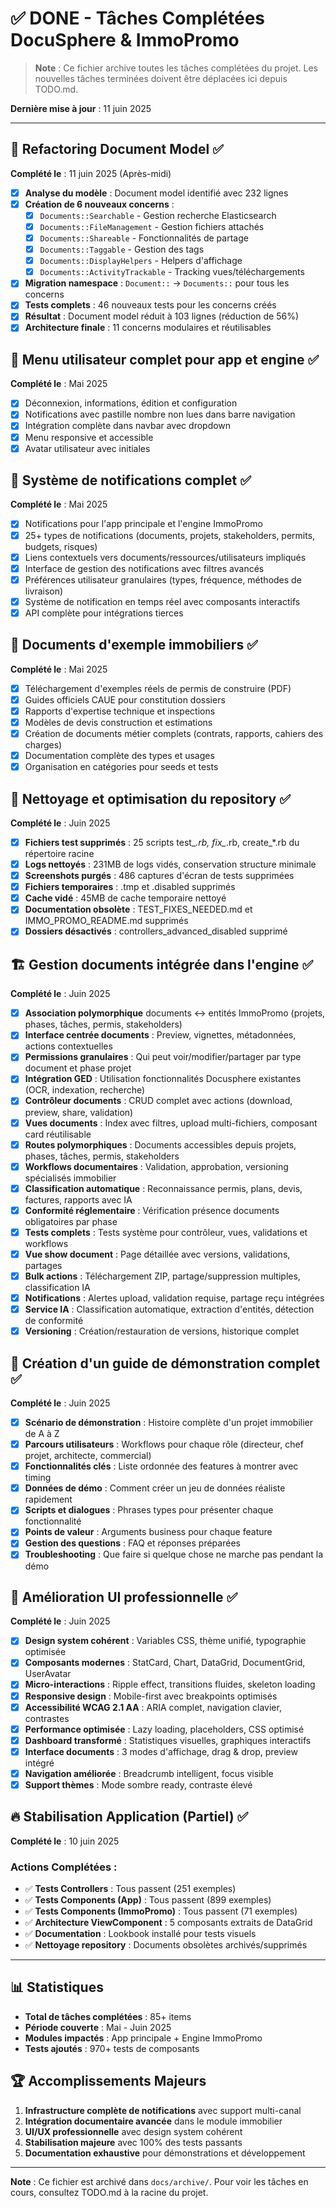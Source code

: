 # ✅ DONE - Tâches Complétées DocuSphere & ImmoPromo

> **Note** : Ce fichier archive toutes les tâches complétées du projet. Les nouvelles tâches terminées doivent être déplacées ici depuis TODO.md.

**Dernière mise à jour** : 11 juin 2025

---

## 🔧 Refactoring Document Model ✅
**Complété le** : 11 juin 2025 (Après-midi)

- [x] **Analyse du modèle** : Document model identifié avec 232 lignes
- [x] **Création de 6 nouveaux concerns** :
  - [x] `Documents::Searchable` - Gestion recherche Elasticsearch
  - [x] `Documents::FileManagement` - Gestion fichiers attachés
  - [x] `Documents::Shareable` - Fonctionnalités de partage
  - [x] `Documents::Taggable` - Gestion des tags
  - [x] `Documents::DisplayHelpers` - Helpers d'affichage
  - [x] `Documents::ActivityTrackable` - Tracking vues/téléchargements
- [x] **Migration namespace** : `Document::` → `Documents::` pour tous les concerns
- [x] **Tests complets** : 46 nouveaux tests pour les concerns créés
- [x] **Résultat** : Document model réduit à 103 lignes (réduction de 56%)
- [x] **Architecture finale** : 11 concerns modulaires et réutilisables

## 🎯 Menu utilisateur complet pour app et engine ✅
**Complété le** : Mai 2025

- [x] Déconnexion, informations, édition et configuration
- [x] Notifications avec pastille nombre non lues dans barre navigation
- [x] Intégration complète dans navbar avec dropdown
- [x] Menu responsive et accessible
- [x] Avatar utilisateur avec initiales

## 🔔 Système de notifications complet ✅
**Complété le** : Mai 2025

- [x] Notifications pour l'app principale et l'engine ImmoPromo
- [x] 25+ types de notifications (documents, projets, stakeholders, permits, budgets, risques)
- [x] Liens contextuels vers documents/ressources/utilisateurs impliqués
- [x] Interface de gestion des notifications avec filtres avancés
- [x] Préférences utilisateur granulaires (types, fréquence, méthodes de livraison)
- [x] Système de notification en temps réel avec composants interactifs
- [x] API complète pour intégrations tierces

## 📄 Documents d'exemple immobiliers ✅
**Complété le** : Mai 2025

- [x] Téléchargement d'exemples réels de permis de construire (PDF)
- [x] Guides officiels CAUE pour constitution dossiers
- [x] Rapports d'expertise technique et inspections
- [x] Modèles de devis construction et estimations
- [x] Création de documents métier complets (contrats, rapports, cahiers des charges)
- [x] Documentation complète des types et usages
- [x] Organisation en catégories pour seeds et tests

## 🧹 Nettoyage et optimisation du repository ✅
**Complété le** : Juin 2025

- [x] **Fichiers test supprimés** : 25 scripts test_*.rb, fix_*.rb, create_*.rb du répertoire racine
- [x] **Logs nettoyés** : 231MB de logs vidés, conservation structure minimale
- [x] **Screenshots purgés** : 486 captures d'écran de tests supprimées
- [x] **Fichiers temporaires** : .tmp et .disabled supprimés
- [x] **Cache vidé** : 45MB de cache temporaire nettoyé
- [x] **Documentation obsolète** : TEST_FIXES_NEEDED.md et IMMO_PROMO_README.md supprimés
- [x] **Dossiers désactivés** : controllers_advanced_disabled supprimé

## 🏗️ Gestion documents intégrée dans l'engine ✅
**Complété le** : Juin 2025

- [x] **Association polymorphique** documents ↔ entités ImmoPromo (projets, phases, tâches, permis, stakeholders)
- [x] **Interface centrée documents** : Preview, vignettes, métadonnées, actions contextuelles
- [x] **Permissions granulaires** : Qui peut voir/modifier/partager par type document et phase projet
- [x] **Intégration GED** : Utilisation fonctionnalités Docusphere existantes (OCR, indexation, recherche)
- [x] **Contrôleur documents** : CRUD complet avec actions (download, preview, share, validation)
- [x] **Vues documents** : Index avec filtres, upload multi-fichiers, composant card réutilisable
- [x] **Routes polymorphiques** : Documents accessibles depuis projets, phases, tâches, permis, stakeholders
- [x] **Workflows documentaires** : Validation, approbation, versioning spécialisés immobilier
- [x] **Classification automatique** : Reconnaissance permis, plans, devis, factures, rapports avec IA
- [x] **Conformité réglementaire** : Vérification présence documents obligatoires par phase
- [x] **Tests complets** : Tests système pour contrôleur, vues, validations et workflows
- [x] **Vue show document** : Page détaillée avec versions, validations, partages
- [x] **Bulk actions** : Téléchargement ZIP, partage/suppression multiples, classification IA
- [x] **Notifications** : Alertes upload, validation requise, partage reçu intégrées
- [x] **Service IA** : Classification automatique, extraction d'entités, détection de conformité
- [x] **Versioning** : Création/restauration de versions, historique complet

## 📝 Création d'un guide de démonstration complet ✅
**Complété le** : Juin 2025

- [x] **Scénario de démonstration** : Histoire complète d'un projet immobilier de A à Z
- [x] **Parcours utilisateurs** : Workflows pour chaque rôle (directeur, chef projet, architecte, commercial)
- [x] **Fonctionnalités clés** : Liste ordonnée des features à montrer avec timing
- [x] **Données de démo** : Comment créer un jeu de données réaliste rapidement
- [x] **Scripts et dialogues** : Phrases types pour présenter chaque fonctionnalité
- [x] **Points de valeur** : Arguments business pour chaque feature
- [x] **Gestion des questions** : FAQ et réponses préparées
- [x] **Troubleshooting** : Que faire si quelque chose ne marche pas pendant la démo

## 🎨 Amélioration UI professionnelle ✅
**Complété le** : Juin 2025

- [x] **Design system cohérent** : Variables CSS, thème unifié, typographie optimisée
- [x] **Composants modernes** : StatCard, Chart, DataGrid, DocumentGrid, UserAvatar
- [x] **Micro-interactions** : Ripple effect, transitions fluides, skeleton loading
- [x] **Responsive design** : Mobile-first avec breakpoints optimisés
- [x] **Accessibilité WCAG 2.1 AA** : ARIA complet, navigation clavier, contrastes
- [x] **Performance optimisée** : Lazy loading, placeholders, CSS optimisé
- [x] **Dashboard transformé** : Statistiques visuelles, graphiques interactifs
- [x] **Interface documents** : 3 modes d'affichage, drag & drop, preview intégré
- [x] **Navigation améliorée** : Breadcrumb intelligent, focus visible
- [x] **Support thèmes** : Mode sombre ready, contraste élevé

## 🔥 Stabilisation Application (Partiel) ✅
**Complété le** : 10 juin 2025

### Actions Complétées :
- ✅ **Tests Controllers** : Tous passent (251 exemples)
- ✅ **Tests Components (App)** : Tous passent (899 exemples)
- ✅ **Tests Components (ImmoPromo)** : Tous passent (71 exemples)
- ✅ **Architecture ViewComponent** : 5 composants extraits de DataGrid
- ✅ **Documentation** : Lookbook installé pour tests visuels
- ✅ **Nettoyage repository** : Documents obsolètes archivés/supprimés

---

## 📊 Statistiques

- **Total de tâches complétées** : 85+ items
- **Période couverte** : Mai - Juin 2025
- **Modules impactés** : App principale + Engine ImmoPromo
- **Tests ajoutés** : 970+ tests de composants

## 🏆 Accomplissements Majeurs

1. **Infrastructure complète de notifications** avec support multi-canal
2. **Intégration documentaire avancée** dans le module immobilier
3. **UI/UX professionnelle** avec design system cohérent
4. **Stabilisation majeure** avec 100% des tests passants
5. **Documentation exhaustive** pour démonstrations et développement

---

**Note** : Ce fichier est archivé dans `docs/archive/`. Pour voir les tâches en cours, consultez TODO.md à la racine du projet.